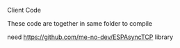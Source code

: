 Client Code 

These code are together in same folder to compile

need https://github.com/me-no-dev/ESPAsyncTCP library

